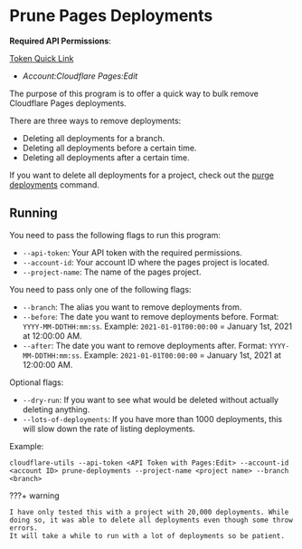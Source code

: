 # Prune Pages Deployments

**Required API Permissions**:

[Token Quick Link](https://dash.cloudflare.com/profile/api-tokens?permissionGroupKeys=%5B%7B%22key%22%3A%22page%22%2C%22type%22%3A%22edit%22%7D%5D&name=Cloudflare+Utils%3A+Page+Write)

- _Account:Cloudflare Pages:Edit_

The purpose of this program is to offer a quick way to bulk remove Cloudflare Pages deployments.

There are three ways to remove deployments:

- Deleting all deployments for a branch.
- Deleting all deployments before a certain time.
- Deleting all deployments after a certain time.

If you want to delete all deployments for a project, check out the [purge deployments](purge-deployments.md) command.

## Running

You need to pass the following flags to run this program:

- `--api-token`: Your API token with the required permissions.
- `--account-id`: Your account ID where the pages project is located.
- `--project-name`: The name of the pages project.

You need to pass only one of the following flags:

- `--branch`: The alias you want to remove deployments from.
- `--before`: The date you want to remove deployments before. Format: `YYYY-MM-DDTHH:mm:ss`. Example: `2021-01-01T00:00:00` = January 1st, 2021 at 12:00:00 AM.
- `--after`: The date you want to remove deployments after. Format: `YYYY-MM-DDTHH:mm:ss`. Example: `2021-01-01T00:00:00` = January 1st, 2021 at 12:00:00 AM.

[//]: # (- `--time`: Shortcut for deleting based on time. Use the format of `1<unit>` where unit is one of y &#40;year&#41;, M &#40;month&#41;, w &#40;week&#41;, d &#40;day&#41;, h &#40;hour&#41;, m &#40;minute&#41;, s &#40;second&#41;. To delete all deployments older than an hours use `1h`. For more into refer to [time-shortcut]&#40;#time-shortcut&#41;.)

Optional flags:

- `--dry-run`: If you want to see what would be deleted without actually deleting anything.
- `--lots-of-deployments`: If you have more than 1000 deployments, this will slow down the rate of listing deployments.

Example:

```shell
cloudflare-utils --api-token <API Token with Pages:Edit> --account-id <account ID> prune-deployments --project-name <project name> --branch <branch>
```

[//]: # (### Time Shortcut)

[//]: # ()
[//]: # (By using the `--time` flag, you can delete deployments based on time from when they were created. This is useful if you want to delete all deployments older than a certain amount of time.)

[//]: # ()
[//]: # (Example:  )

[//]: # ()
[//]: # (To delete all deployments older than 1 month, use the following command:)

[//]: # (```shell)

[//]: # (cloudflare-utils --api-token <API Token with Pages:Edit> --account-id <account ID> prune-deployments --project-name <project name> --time 1M)

[//]: # (```)

???+ warning

    I have only tested this with a project with 20,000 deployments. While doing so, it was able to delete all deployments even though some throw errors.
    It will take a while to run with a lot of deployments so be patient.